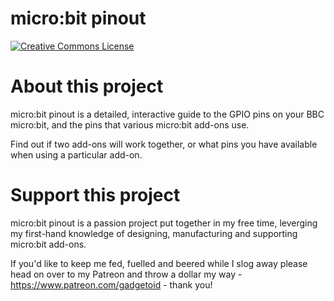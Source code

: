 # micro:bit pinout

<a rel="license" href="http://creativecommons.org/licenses/by-nc-sa/4.0/"><img alt="Creative Commons License" style="border-width:0" src="https://i.creativecommons.org/l/by-nc-sa/4.0/88x31.png" /></a>

# About this project

micro:bit pinout is a detailed, interactive guide to the GPIO pins on your BBC micro:bit, and the pins that various micro:bit add-ons use.

Find out if two add-ons will work together, or what pins you have available when using a particular add-on.

# Support this project

micro:bit pinout is a passion project put together in my free time, leverging my first-hand knowledge of designing, manufacturing and supporting micro:bit add-ons.

If you'd like to keep me fed, fuelled and beered while I slog away please head on over to my Patreon and throw a dollar my way - https://www.patreon.com/gadgetoid - thank you!